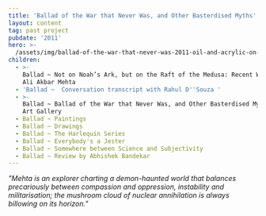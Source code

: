 ```yaml
---
title: 'Ballad of the War that Never Was, and Other Basterdised Myths'
layout: content
tag: past project
pubdate: '2011'
hero: >-
  /assets/img/ballad-of-the-war-that-never-was-2011-oil-and-acrylic-on-canvas-152-x-198-cm.jpg
children:
  - >-
    Ballad ~ Not on Noah’s Ark, but on the Raft of the Medusa: Recent Works by
    Ali Akbar Mehta
  - 'Ballad ~  Conversation transcript with Rahul D''Souza '
  - >-
    Ballad ~ Ballad of the War that Never Was, and Other Basterdised Myths, TAO
    Art Gallery
  - Ballad ~ Paintings
  - Ballad ~ Drawings
  - Ballad ~ The Harlequin Series
  - Ballad ~ Everybody's a Jester
  - Ballad ~ Somewhere between Science and Subjectivity
  - Ballad ~ Review by Abhishek Bandekar
---
```

_"Mehta is an explorer charting a demon-haunted world that balances precariously between compassion and oppression, instability and militarisation; the mushroom cloud of nuclear annihilation is always billowing on its horizon."_
